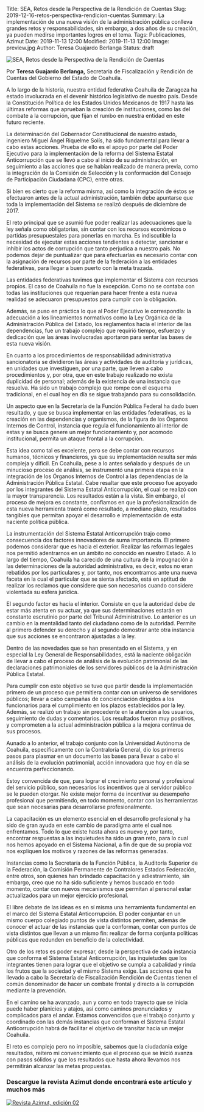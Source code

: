 Title: SEA, Retos desde la Perspectiva de la Rendición de Cuentas
Slug: 2019-12-16-retos-perspectiva-rendicion-cuentas
Summary: La implementación de una nueva visión de la administración pública conlleva grandes retos y responsabilidades, sin embargo, a dos años de su creación, ya pueden medirse importantes logros en el tema.
Tags: Publicaciones, Azimut
Date: 2019-11-13 12:00
Modified: 2019-11-13 12:00
Image: preview.jpg
Author: Teresa Guajardo Berlanga
Status: draft


<img class="img-fluid" src="imagen.jpg" alt="SEA, Retos desde la Perspectiva de la Rendición de Cuentas">

Por **Teresa Guajardo Berlanga,** Secretaria de Fiscalización y Rendición de Cuentas del Gobierno del Estado de Coahuila.

A lo largo de la historia, nuestra entidad federativa Coahuila de Zaragoza ha estado involucrada en el devenir histórico legislativo de nuestro país. Desde la Constitución Política de los Estados Unidos Mexicanos de 1917 hasta las últimas reformas que aprueban la creación de instituciones, como las del combate a la corrupción, que fijan el rumbo en nuestra entidad en este futuro reciente.

La determinación del Gobernador Constitucional de nuestro estado, ingeniero Miguel Ángel Riquelme Solís, ha sido fundamental para llevar a cabo estas acciones. Prueba de ello es el apoyo por parte del Poder Ejecutivo para la implementación de la reforma del Sistema Estatal Anticorrupción que se llevó a cabo al inicio de su administración, en seguimiento a las acciones que se habían realizado de manera previa, como la integración de la Comisión de Selección y la conformación del Consejo de Participación Ciudadana (CPC), entre otras.

Si bien es cierto que la reforma misma, así como la integración de éstos se efectuaron antes de la actual administración, también debe apuntarse que toda la implementación del Sistema se realizó después de diciembre de 2017.

El reto principal que se asumió fue poder realizar las adecuaciones que la ley señala como obligatorias, sin contar con los recursos económicos o partidas presupuestales para ponerlas en marcha. Es indiscutible la necesidad de ejecutar estas acciones tendientes a detectar, sancionar e inhibir los actos de corrupción que tanto perjudica a nuestro país. No podemos dejar de puntualizar que para efectuarlas es necesario contar con la asignación de recursos por parte de la federación a las entidades federativas, para llegar a buen puerto con la meta trazada.

Las entidades federativas tuvimos que implementar el Sistema con recursos propios. El caso de Coahuila no fue la excepción. Como no se contaba con todas las instituciones que requerían para hacer frente a esta nueva realidad se adecuaron presupuestos para cumplir con la obligación.

Además, se puso en práctica lo que al Poder Ejecutivo le correspondía: la adecuación a los lineamientos normativos como la Ley Orgánica de la Administración Pública del Estado, los reglamentos hacia el interior de las dependencias, fue un trabajo complejo que requirió tiempo, esfuerzo y dedicación que las áreas involucradas aportaron para sentar las bases de esta nueva visión.

En cuanto a los procedimientos de responsabilidad administrativa sancionatoria se dividieron las áreas y actividades de auditoría y jurídicas, en unidades que investiguen, por una parte, que lleven a cabo procedimientos y, por otra, que en este trabajo realizado no exista duplicidad de personal; además de la existencia de una instancia que resuelva. Ha sido un trabajo complejo que rompe con el esquema tradicional, en el cual hoy en día se sigue trabajando para su consolidación.

Un aspecto que en la Secretaría de la Función Pública Federal ha dado buen resultado, y que se busca implementar en las entidades federativas, es la creación en las dependencias y organismos, de la figura de los Órganos Internos de Control, instancia que regula el funcionamiento al interior de estas y se busca genere un mejor funcionamiento y, por acomodo institucional, permita un ataque frontal a la corrupción.

Esta idea como tal es excelente, pero se debe contar con recursos humanos, técnicos y financieros, ya que su implementación resulta ser más compleja y difícil. En Coahuila, pese a lo antes señalado y después de un minucioso proceso de análisis, se instrumentó una primera etapa en la integración de los Órganos Internos de Control a las dependencias de la Administración Pública Estatal. Cabe resaltar que este proceso fue apoyado por los integrantes del Sistema Estatal Anticorrupción, el cual se realizó con la mayor transparencia. Los resultados están a la vista. Sin embargo, el proceso de mejora es constante, confiamos en que la profesionalización de esta nueva herramienta traerá como resultado, a mediano plazo, resultados tangibles que permitan apoyar el desarrollo e implementación de esta naciente política pública.

La instrumentación del Sistema Estatal Anticorrupción trajo como consecuencia dos factores innovadores de suma importancia. El primero podemos considerar que es hacia el exterior. Realizar las reformas legales nos permitió adentrarnos en un ámbito no conocido en nuestro Estado. A lo largo del tiempo, Coahuila ha carecido de una cultura de la impugnación a las determinaciones de la autoridad administrativa, es decir, estos no eran rebatidos por los particulares y, por tanto, nos encontramos ante una nueva faceta en la cual el particular que se sienta afectado, está en aptitud de realizar los reclamos que considere que son necesarios cuando considere violentada su esfera jurídica.

El segundo factor es hacia el interior. Consiste en que la autoridad debe de estar más atenta en su actuar, ya que sus determinaciones estarán en constante escrutinio por parte del Tribunal Administrativo. Lo anterior es un cambio en la mentalidad tanto del ciudadano como de la autoridad. Permite al primero defender su derecho y al segundo demostrar ante otra instancia que sus acciones se encontraron ajustadas a la ley.

Dentro de las novedades que se han presentado en el Sistema, y en especial la Ley General de Responsabilidades, está la naciente obligación de llevar a cabo el proceso de análisis de la evolución patrimonial de las declaraciones patrimoniales de los servidores públicos de la Administración Pública Estatal.

Para cumplir con este objetivo se tuvo que partir desde la implementación primero de un proceso que permitiera contar con un universo de servidores públicos; llevar a cabo campañas de concienciación dirigidos a los funcionarios para el cumplimiento en los plazos establecidos por la ley. Además, se realizó un trabajo sin precedente en la atención a los usuarios, seguimiento de dudas y comentarios. Los resultados fueron muy positivos, y comprometen a la actual administración pública a la mejora continua de sus procesos.

Aunado a lo anterior, el trabajo conjunto con la Universidad Autónoma de Coahuila, específicamente con la Contraloría General, dio los primeros pasos para plasmar en un documento las bases para llevar a cabo el análisis de la evolución patrimonial, acción innovadora que hoy en día se encuentra perfeccionando.

Estoy convencida de que, para lograr el crecimiento personal y profesional del servicio público, son necesarios los incentivos que al servidor público se le pueden otorgar. No existe mejor forma de incentivar su desempeño profesional que permitiendo, en todo momento, contar con las herramientas que sean necesarias para desarrollarse profesionalmente.

La capacitación es un elemento esencial en el desarrollo profesional y ha sido de gran ayuda en este cambio de paradigma ante el cual nos enfrentamos. Todo lo que existe hasta ahora es nuevo y, por tanto, encontrar respuestas a las inquietudes ha sido un gran reto, para lo cual nos hemos apoyado en el Sistema Nacional, a fin de que de su propia voz nos expliquen los motivos y razones de las reformas generadas.

Instancias como la Secretaría de la Función Pública, la Auditoría Superior de la Federación, la Comisión Permanente de Contralores Estados Federación, entre otros, son quienes han brindado capacitación y adiestramiento, sin embargo, creo que no ha sido suficiente y hemos buscado en todo momento, contar con nuevos mecanismos que permitan al personal estar actualizados para un mejor ejercicio profesional.

El libre debate de las ideas es en sí misma una herramienta fundamental en el marco del Sistema Estatal Anticorrupción. El poder conjuntar en un mismo cuerpo colegiado puntos de vista distintos permiten, además de conocer el actuar de las instancias que la conforman, contar con puntos de vista distintos que llevan a un mismo fin: realizar de forma conjunta políticas públicas que redunden en beneficio de la colectividad.

Otro de los retos es poder expresar, desde la perspectiva de cada instancia que conforma el Sistema Estatal Anticorrupción, las inquietudes que los integrantes tienen para lograr que el objetivo se cumpla a cabalidad y rinda los frutos que la sociedad y el mismo Sistema exige. Las acciones que ha llevado a cabo la Secretaría de Fiscalización Rendición de Cuentas tienen el común denominador de hacer un combate frontal y directo a la corrupción mediante la prevención.

En el camino se ha avanzado, aun y como en todo trayecto que se inicia puede haber planicies y atajos, así como caminos pronunciados y complicados para el andar. Estamos convencidos que el trabajo conjunto y coordinado con las demás instancias que conforman el Sistema Estatal Anticorrupción habrá de facilitar el objetivo de transitar hacia un mejor Coahuila.

El reto es complejo pero no imposible, sabemos que la ciudadanía exige resultados, reitero mi convencimiento que el proceso que se inició avanza con pasos sólidos y que los resultados que hasta ahora llevamos nos permitirán alcanzar las metas propuestas.

### Descargue la revista Azimut donde encontrará este artículo y muchos más

<a href="../../secretaria-ejecutiva/publicaciones/azimut-2019-09/"><img class="img-fluid" src="../../secretaria-ejecutiva/publicaciones/azimut-2019-09/banner.jpg" alt="Revista Azimut, edición 02"></a>
